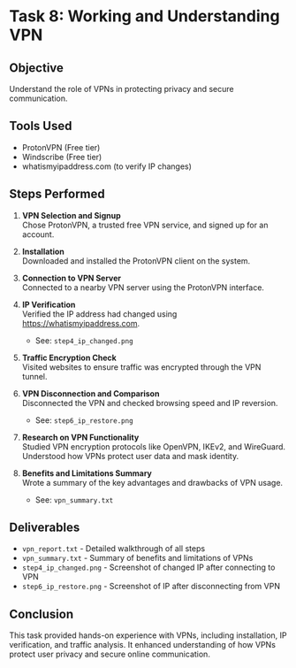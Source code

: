 
# Task 8: Working and Understanding VPN

## Objective
Understand the role of VPNs in protecting privacy and secure communication.

## Tools Used
- ProtonVPN (Free tier)
- Windscribe (Free tier)
- whatismyipaddress.com (to verify IP changes)

## Steps Performed

1. **VPN Selection and Signup**  
   Chose ProtonVPN, a trusted free VPN service, and signed up for an account.

2. **Installation**  
   Downloaded and installed the ProtonVPN client on the system.

3. **Connection to VPN Server**  
   Connected to a nearby VPN server using the ProtonVPN interface.

4. **IP Verification**  
   Verified the IP address had changed using https://whatismyipaddress.com.  
   - See: `step4_ip_changed.png`

5. **Traffic Encryption Check**  
   Visited websites to ensure traffic was encrypted through the VPN tunnel.

6. **VPN Disconnection and Comparison**  
   Disconnected the VPN and checked browsing speed and IP reversion.  
   - See: `step6_ip_restore.png`

7. **Research on VPN Functionality**  
   Studied VPN encryption protocols like OpenVPN, IKEv2, and WireGuard. Understood how VPNs protect user data and mask identity.

8. **Benefits and Limitations Summary**  
   Wrote a summary of the key advantages and drawbacks of VPN usage.  
   - See: `vpn_summary.txt`

## Deliverables
- `vpn_report.txt` - Detailed walkthrough of all steps
- `vpn_summary.txt` - Summary of benefits and limitations of VPNs
- `step4_ip_changed.png` - Screenshot of changed IP after connecting to VPN
- `step6_ip_restore.png` - Screenshot of IP after disconnecting from VPN

## Conclusion
This task provided hands-on experience with VPNs, including installation, IP verification, and traffic analysis. It enhanced understanding of how VPNs protect user privacy and secure online communication.
